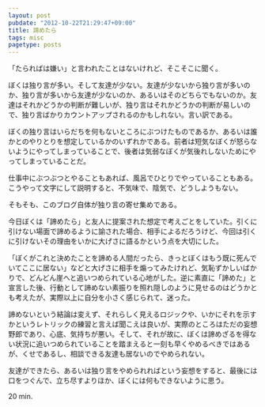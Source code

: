 ```yaml
---
layout: post
pubdate: "2012-10-22T21:29:47+09:00"
title: 諦めたら
tags: misc
pagetype: posts
---
```

「たらればは嫌い」と言われたことはないけれど、そこそこに聞く。

ぼくは独り言が多い。そして友達が少ない。友達が少ないから独り言が多いのか、独り言が多いから友達が少ないのか、あるいはそのどちらでもないのか。友達はそれかどうかの判断が難しいが、独り言はそれかどうかの判断が易しいので、独り言ばかりカウントアップされるのかもしれない。言い訳である。

ぼくの独り言はいらだちを何もないところにぶつけたものであるか、あるいは誰かとのやりとりを想定しているかのいずれかである。前者は短気なぼくが怒らないようにやってしまっていることで、後者は気弱なぼくが気後れしないためにやってしまっていることだ。

仕事中にぶつぶつとやることもあれば、風呂でひとりでやっていることもある。こうやって文字にして説明すると、不気味で、陰気で、どうしようもない。

そもそも、このブログ自体が独り言の寄せ集めである。

今日ぼくは「諦めたら」と友人に提案された想定で考えごとをしていた。引くに引けない場面で諦めるように諭された場合、相手によるだろうけど、今回は引くに引けないその理由をいかに大げさに語るかという点を大切にした。

「ぼくがこれと決めたことを諦める人間だったら、きっとぼくはもう既に死んでいてここに居ない」などと大げさに相手を煽ってみたけれど、気恥ずかしいばかりで、どんどん崖へと追いつめられている心地がした。逆に素直に「諦めた」と宣言した後、行動として諦めない素振りを照れ隠しのように見せるのはどうかとも考えたが、実際以上に自分を小さく感じられて、迷った。

諦めないという結論は変えず、それらしく見えるロジックや、いかにそれを示すかというレトリックの練習と言えば聞こえは良いが、実際のところはただの妄想野郎であり、心底、気持ちが悪い。そして、それが故に、ぼくは諦めざるを得ない状況に追いつめられていることを踏まえると一刻も早くやめるべきではあるが、くせであるし、相談できる友達も居ないのでやめられない。

友達ができたら、あるいは独り言をやめられればという妄想をすると、最後には口をつぐんで、立ち尽すよりほか、ぼくには何もできないように思う。

20 min.
